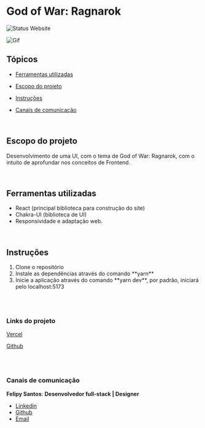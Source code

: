# God of War: Ragnarok
![Status Website](https://img.shields.io/website?down_message=red&style=for-the-badge&up_color=green&up_message=online&url=https%3A%2F%2Fspace-flight-news-delta.vercel.app%2F)

![Gif](https://imgflip.com/gif/72sb07)


## Tópicos

- [Ferramentas utilizadas](#ferramentas)

- [Escopo do projeto](#escopo)

- [Instruções](#instrucoes)

- [Canais de comunicação](#canais)

<br>

<h2 id=escopo>Escopo do projeto</h2> 
<p>
    Desenvolvimento de uma UI, com o tema de God of War: Ragnarok, com o intuito de aprofundar nos conceitos de Frontend.
</p>
<br>

<h2 id=ferramentas>Ferramentas utilizadas</h2> 

- React (principal biblioteca para construção do site)
- Chakra-UI (biblioteca de UI)
- Responsividade e adaptação web.

<br>

<h2 id=instrucoes>Instruções</h2>

<ol>
    <li>Clone o repositório</li>
    <li>Instale as dependências através do comando **yarn**</li>
    <li>Inicie a aplicação através do comando **yarn dev**, por padrão, iniciará pelo localhost:5173</li>
</ol>

<br><br>

<h3>Links do projeto</h3>
<p><a href="https://godofwar.vercel.app/" target="_blank">Vercel</a></p>
<p><a href="https://github.com/felipysantos/godofwar" target="_blank">Github</a></p>    
<br><br>

<h3 id=canais> Canais de comunicação </h3>

**Felipy Santos**: **Desenvolvedor full-stack | Designer** 

- [Linkedin](https://www.linkedin.com/in/felipy-santos/)
- [Github](https://github.com/felipysantos)
- [Email](felipys23@gmail.com)
